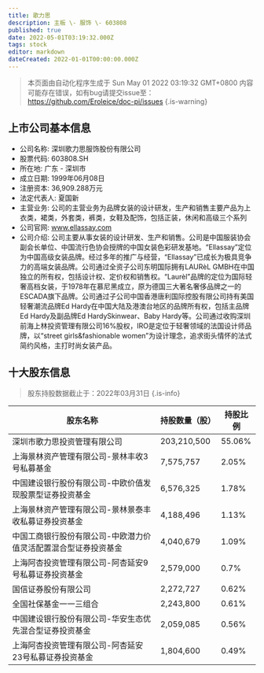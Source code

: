 ```yaml
---
title: 歌力思
description: 主板 \- 服饰 \- 603808
published: true
date: 2022-05-01T03:19:32.000Z
tags: stock
editor: markdown
dateCreated: 2022-01-01T00:00:00.000Z
---
```


> 本页面由自动化程序生成于 Sun May 01 2022 03:19:32 GMT+0800
> 内容可能存在错误，如有bug请提交issue至：https://github.com/Eroleice/doc-pi/issues
{.is-warning}

## 上市公司基本信息
- 公司名称: 深圳歌力思服饰股份有限公司
- 股票代码: 603808.SH
- 所在地: 广东 - 深圳市
- 成立日期: 1999年06月08日
- 注册资本: 36,909.288万元
- 法定代表人: 夏国新
- 主营业务: 公司的主营业务为品牌女装的设计研发，生产和销售主要产品为上衣类，裙类，外套类，裤类，女鞋及配饰，包括正装，休闲和高级三个系列
- 公司官网: www.ellassay.com
- 公司介绍: 公司主要从事女装的设计研发、生产和销售。公司是中国服装协会副会长单位、中国流行色协会授牌的中国女装色彩研发基地。“Ellassay”定位为中国高级女装品牌。经过多年的推广与经营，“Ellassay”已成长为极具竞争力的高端女装品牌。公司通过全资子公司东明国际拥有LAURèL GMBH在中国独立的所有权，包括设计权、定价权和销售权。“Laurèl”品牌的定位为国际轻奢高档女装，于1978年在慕尼黑成立，原为德国三大著名奢侈品牌之一的ESCADA旗下品牌。公司通过子公司中国香港唐利国际控股有限公司持有美国轻奢潮流品牌Ed Hardy在中国大陆及港澳台地区的品牌所有权，包括主品牌Ed Hardy及副品牌Ed HardySkinwear、Baby Hardy等。公司通过收购深圳前海上林投资管理有限公司16%股权，IRO是定位于轻奢领域的法国设计师品牌，以“street girls&fashionable women”为设计理念，追求街头情怀的法式简约风格，主打时尚女装产品。


## 十大股东信息
> 股东持股数据截止于：2022年03月31日
{.is-info}

| 股东名称 | 持股数量（股） | 持股比例 |
| --- | --- | --- |
| 深圳市歌力思投资管理有限公司 | 203,210,500 | 55.06% |
| 上海景林资产管理有限公司-景林丰收3号私募基金 | 7,575,757 | 2.05% |
| 中国建设银行股份有限公司-中欧价值发现股票型证券投资基金 | 6,576,325 | 1.78% |
| 上海景林资产管理有限公司-景林景泰丰收私募证券投资基金 | 4,188,496 | 1.13% |
| 中国工商银行股份有限公司-中欧潜力价值灵活配置混合型证券投资基金 | 4,040,679 | 1.09% |
| 上海阿杏投资管理有限公司-阿杏延安9号私募证券投资基金 | 2,579,000 | 0.7% |
| 国信证券股份有限公司 | 2,272,727 | 0.62% |
| 全国社保基金一一三组合 | 2,243,800 | 0.61% |
| 中国建设银行股份有限公司-华安生态优先混合型证券投资基金 | 2,059,085 | 0.56% |
| 上海阿杏投资管理有限公司-阿杏延安23号私募证券投资基金 | 1,804,600 | 0.49% |




